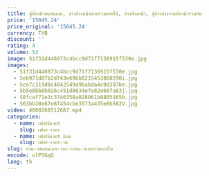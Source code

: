 ```yaml
---
title: ตู้ห้องน้ําสแตนเลส, อ่างล้างหน้าแบบรวมลายไม้, อ่างล้างหน้า, ตู้อ่างล้างจานห้องน้ํารวมกัน
price: '15045.24'
price_original: '15045.24'
currency: THB
discount: ''
rating: 4
volume: 53
image: S1f31d446973c4bcc9d71f7136915f530e.jpg
images:
  - S1f31d446973c4bcc9d71f7136915f530e.jpg
  - Seb971d07b2d743e69bb0215453860290i.jpg
  - Sce7c319d8c4042549a96abda4c0d397be.jpg
  - Sb5e8bb8b026c451d8634efe82e60fa83j.jpg
  - S8fcaf71e3c3746358a028061b8805165b.jpg
  - S63bb20e67e8f454cbe3573a435e8b582V.jpg
video: 4000268512687.mp4
categories:
  - name: เฟอร์นิเจอร์
    slug: เฟอร-เจอร
  - name: เฟอร์นิเจอร์ บ้าน
    slug: เฟอร-เจอร-าน
slug: องน-าสแตนเลส-างล-างหน-าแบบรวมลายไม
encode: olPSGqG
lang: th
---
```

  